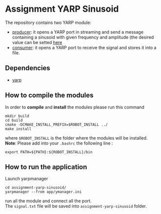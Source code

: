 # Assignment YARP Sinusoid                                                                                                                                                                                    
                                                                                                                                                                                                              
The repository contains two YARP module:                                                                                                                                                                      
* [producer](producer_module/): it opens a YARP port in streaming and send a message containing a sinusoid with given frequency and amplitude (the desired value can be setted [here](producer_module/config/config.ini)                                                                                                                                                                                                   
* [consumer](consumer_module/): it opens a YARP port to receive the signal and stores it into a file.                                                                                                         
                                                                                                                                                                                                              
## Dependencies                                                                                                                                                                                               
* [yarp](http://www.yarp.it/)                                                                                                                                                                                 
                                                                                                                                                                                                              
## How to compile the modules                                                                                                                                                                                 
In order to **compile** and **install** the modules please run this command                                                                                                                                   
```shell                                                                                                                                                                                                      
mkdir build                                                                                                                                                                                                   
cd build                                                                                                                                                                                                      
cmake -DCMAKE_INSTALL_PREFIX=$ROBOT_INSTALL ../                                                                                                                                                               
make install                                                                                                                                                                                                  
```                                                                                                                                                                                                           
where `$ROBOT_INSTALL` is the folder where the modules will be installed.                                                                                                                                     
**Note**: Please add into your `.bashrc` the following line :                                                                                                                                                 
```shell
export PATH=${PATH}:${ROBOT_INSTALL}/bin                                                                                                                                                                 
``` 
                                                                                                                                                                                                              
## How to run the application                                                                                                                                                                                 
Launch yarpmanager                                                                                                                                                                                            
``` shell
cd assignment-yarp-sinusoid/
yarpmanager --from app/ymanager.ini
```
run all the module and connect all the port.                                                                                                                                                                  
The `signal.txt` file will be saved into `assignment-yarp-sinusoid` folder.                                                                                                                                   
                                                                                                                                                                                                              
                                                                                      
